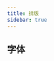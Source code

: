 ```yaml
---
title: 排版
sidebar: true
---
```


## 字体

<Demo src="zh/Typography/font" title="2种英文字体" desc="分别使用`font-orbitron`和`font-opensans`2个class" />
